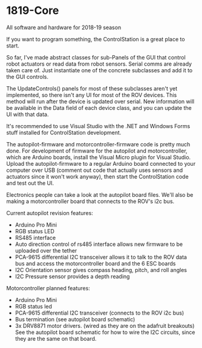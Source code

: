 # 1819-Core
All software and hardware for 2018-19 season

If you want to program something, the ControlStation is a great place to start.

So far, I've made abstract classes for sub-Panels of the GUI that control robot actuators
or read data from robot sensors. Serial comms are already taken care of. Just instantiate
one of the concrete subclasses and add it to the GUI controls.

The UpdateControls() panels for most of these subclasses aren't yet implemented, so there isn't
any UI for most of the ROV devices. This method will run after the device is updated over serial.
New information will be available in the Data field of each device class, and you can update the
UI with that data.

It's recommended to use Visual Studio with the .NET and Windows Forms stuff installed for 
ControlStation development.

The autopilot-firmware and motorcontroller-firmware code is pretty much done. For development of firmware for the autopilot and motorcontroller, which are Arduino boards, install the Visual Micro plugin for Visual Studio. Upload the autopilot-firmware to a regular Arduino board connected to your computer over USB (comment out code that actually uses sensors and actuators since it won't work anyway), then start the ControlStation code and test out the UI.

Electronics people can take a look at the autopilot board files. We'll also be making a
motorcontroller board that connects to the ROV's i2c bus.

Current autopilot revision features:
- Arduino Pro Mini
- RGB status LED
- RS485 interface
- Auto direction control of rs485 interface allows new firmware to be uploaded over the tether
- PCA-9615 differential I2C transceiver allows it to talk to the ROV data bus and access the motorcontroller board and the 6 ESC boards
- I2C Orientation sensor gives compass heading, pitch, and roll angles
- I2C Pressure sensor provides a depth reading

Motorcontroller planned features:
- Arduino Pro Mini
- RGB status led
- PCA-9615 differential I2C transceiver (connects to the ROV i2c bus)
- Bus termination (see autopilot board schematic)
- 3x DRV8871 motor drivers. (wired as they are on the adafruit breakouts)
See the autopilot board schematic for how to wire the I2C circuits, since they
are the same on that board.
